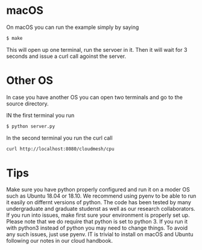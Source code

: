 # macOS

On macOS you can run the example simply by saying

```bash
$ make
```

This will open up one terminal, run the servoer in it. Then it will wait for 3 seconds and issue a curl call agoinst the server.

# Other OS

In case you have another OS you can open two terminals and go to the source directory.

IN the first terminal you run 

```bash
$ python server.py
```

In the second terminal you run the curl call 

```bash
curl http://localhost:8080/cloudmesh/cpu
```

# Tips

Make sure you have python properly configured and run it on a moder OS such as Ubuntu 18.04 or 18.10. We recommend using pyenv to be able to run it easily on differnt versions of python. The code has been tested by many undergraduate and graduate studenst as well as our research collaborators. If you run into issues, make first sure your environment is properly set up. Please note that we do require that python is set to python 3. If you run it with python3 instead of python you may need to change things. To avoid any such issues, just use pyenv. IT is trivial to install on macOS and Ubuntu following our notes in our cloud handbook. 
